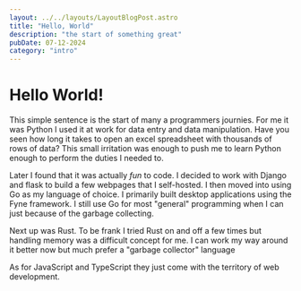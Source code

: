 ```yaml
---
layout: ../../layouts/LayoutBlogPost.astro
title: "Hello, World"
description: "the start of something great"
pubDate: 07-12-2024
category: "intro"
---
```


# Hello World!

This simple sentence is the start of many a programmers journies. For me it was Python I used it at work for data entry and data manipulation. Have you seen how long it takes to open an excel spreadsheet with thousands of rows of data? This small irritation was enough to push me to learn Python enough to perform the duties I needed to. 

Later I found that it was actually *fun* to code. I decided to work with Django and flask to build a few webpages that I self-hosted. I then moved into using Go as my language of choice. I primarily built desktop applications using the Fyne framework. I still use Go for most "general" programming when I can just because of the garbage collecting.

Next up was Rust. To be frank I tried Rust on and off a few times but handling memory was a difficult concept for me. I can work my way around it better now but much prefer a "garbage collector" language 

As for JavaScript and TypeScript they just come with the territory of web development.